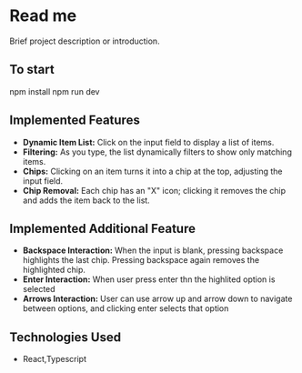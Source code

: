 # Read me

Brief project description or introduction.

## To start
npm install
npm run dev 

## Implemented Features

- **Dynamic Item List:** Click on the input field to display a list of items.
- **Filtering:** As you type, the list dynamically filters to show only matching items.
- **Chips:** Clicking on an item turns it into a chip at the top, adjusting the input field.
- **Chip Removal:** Each chip has an "X" icon; clicking it removes the chip and adds the item back to the list.

## Implemented Additional Feature

- **Backspace Interaction:** When the input is blank, pressing backspace highlights the last chip. Pressing backspace again removes the highlighted chip.
- **Enter Interaction:** When user press enter thn the highlited option is selected
- **Arrows Interaction:** User can use arrow up and arrow down to navigate between options, and clicking enter selects that option


## Technologies Used

- React,Typescript
